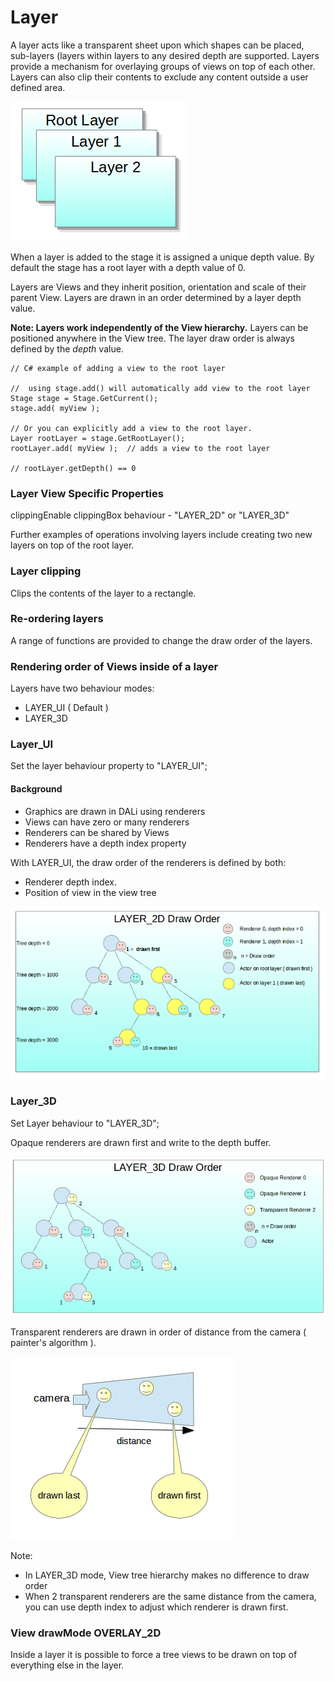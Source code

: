 # Layer

 A layer acts like a transparent sheet upon which shapes can be placed, sub-layers (layers within layers to any desired depth
 are supported. Layers provide a mechanism for overlaying groups of views on top of each other.
 Layers can also clip their contents to exclude any content outside a user defined area.
  
 ![ ](layers.png)
  
 When a layer is added to the stage it is assigned a unique depth value. By default the stage has a root layer with a depth value of 0.
  
 Layers are Views and they inherit position, orientation and scale of their parent View.
 Layers are drawn in an order determined by a layer depth value.
 
**Note: Layers work independently of the View hierarchy.**
Layers can be positioned anywhere in the View tree. The layer draw order is always defined by the _depth_ value.

~~~{.cs}
// C# example of adding a view to the root layer

//  using stage.add() will automatically add view to the root layer
Stage stage = Stage.GetCurrent();
stage.add( myView );

// Or you can explicitly add a view to the root layer.
Layer rootLayer = stage.GetRootLayer();
rootLayer.add( myView );  // adds a view to the root layer

// rootLayer.getDepth() == 0

~~~  

### Layer View Specific Properties

 clippingEnable
 clippingBox
 behaviour - "LAYER_2D" or "LAYER_3D"



Further examples of operations involving layers include creating two new layers on top of the root layer.
  

### Layer clipping

Clips the contents of the layer to a rectangle.

### Re-ordering layers

A range of functions are provided to change the draw order of the layers.

### Rendering order of Views inside of a layer

Layers have two behaviour modes:

 - LAYER_UI ( Default )
 - LAYER_3D

### Layer_UI

Set the layer behaviour property to "LAYER_UI";


#### Background

 - Graphics are drawn in DALi using renderers
 - Views can have zero or many renderers
 - Renderers can be shared by Views
 - Renderers have a depth index property
  
  With LAYER_UI, the draw order of the renderers is defined by both:

 - Renderer depth index.
 - Position of view in the view tree

  
![ ](layer2d.png)
  

### Layer_3D

Set Layer behaviour to "LAYER_3D";
  
Opaque renderers are drawn first and write to the depth buffer.
 
 ![ ](layers3d.png)

  
Transparent renderers are drawn in order of distance
from the camera ( painter's algorithm ).

 ![ ](transSort.png)
  

Note:

 - In LAYER_3D mode, View tree hierarchy makes no difference to draw order
 - When 2 transparent renderers are the same distance from the camera, you can use depth index to adjust which renderer is drawn first.

  
### View drawMode OVERLAY_2D

Inside a layer it is possible to force a tree views to be drawn on top of everything else in the layer.



